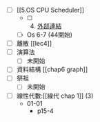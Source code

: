 - [ ] [[5.OS CPU Scheduler]] 
	- [ ] 4. [外部連結](https://blog.csdn.net/phenixyf/article/details/116718762)  
	- [ ] Os 6-7 (44開始)
- [ ] 離散 [[lec4]]
- [ ] 演算法
	- [ ] 未開始
- [ ] 資料結構 [[chap6 graph]]
- [ ] 祭祖
	- [ ] 未開始
- [ ] 線性代數:[[線代 chap 1]] (3)
	- 01-01
		- p15-4